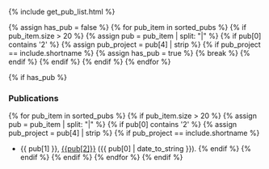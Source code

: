 {% include get_pub_list.html %}

{% assign has_pub = false %}
{% for pub_item in sorted_pubs %}
  {% if pub_item.size  > 20 %}
    {% assign pub = pub_item | split: "|" %}
    {% if pub[0] contains '2' %}
      {% assign pub_project = pub[4] | strip %}
      {% if pub_project  == include.shortname  %}
        {% assign has_pub = true %}
        {% break %}
      {% endif %}
    {% endif %}
  {% endif %}
{% endfor %}

{% if has_pub %}
### Publications
{% for pub_item in sorted_pubs %}
{% if pub_item.size  > 20 %}
{% assign pub = pub_item | split: "|" %}
{% if pub[0] contains '2' %}
{% assign pub_project = pub[4] | strip %}
{% if pub_project  == include.shortname  %}
* {{ pub[1] }}, [{{pub[2]}}]({{pub[3]}}) ({{ pub[0] | date_to_string }}). 
{% endif %}
{% endif %}
{% endif %}
{% endfor %}
{% endif %}
